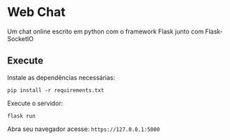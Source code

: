 # Web Chat 
Um chat online escrito em python com o framework Flask junto com Flask-SocketIO

## Execute
Instale as dependências necessárias:

```pip install -r requirements.txt```

Execute o servidor:

```flask run```

Abra seu navegador acesse:
```https://127.0.0.1:5000```
